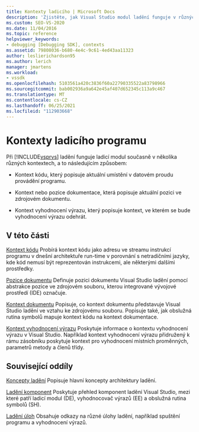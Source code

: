 ```yaml
---
title: Kontexty ladicího | Microsoft Docs
description: 'Zjistěte, jak Visual Studio modul ladění funguje v různých kontextech: kontextu kódu, kontextu dokumentace nebo pozici a kontextu vyhodnocení výrazu.'
ms.custom: SEO-VS-2020
ms.date: 11/04/2016
ms.topic: reference
helpviewer_keywords:
- debugging [Debugging SDK], contexts
ms.assetid: 79808036-b680-4e4c-9c61-4ed43aa11323
author: leslierichardson95
ms.author: lerich
manager: jmartens
ms.workload:
- vssdk
ms.openlocfilehash: 5103561a420c3836f60a22790335522a83798966
ms.sourcegitcommit: bab002936a9a642e45af407d652345c113a9c467
ms.translationtype: MT
ms.contentlocale: cs-CZ
ms.lasthandoff: 06/25/2021
ms.locfileid: "112903668"
---
```

# <a name="debugger-contexts"></a>Kontexty ladicího programu
Při [!INCLUDE[vsprvs](../../code-quality/includes/vsprvs_md.md)] ladění funguje ladicí modul současně v několika různých kontextech, a to následujícím způsobem:

- Kontext kódu, který popisuje aktuální umístění v datovém proudu provádění programu.

- Kontext nebo pozice dokumentace, která popisuje aktuální pozici ve zdrojovém dokumentu.

- Kontext vyhodnocení výrazu, který popisuje kontext, ve kterém se bude vyhodnocení výrazu odehrát.

## <a name="in-this-section"></a>V této části
 [Kontext kódu](../../extensibility/debugger/code-context.md) Probírá kontext kódu jako adresu ve streamu instrukcí programu v dnešní architektuře run-time v porovnání s netradičními jazyky, kde kód nemusí být reprezentován instrukcemi, ale některými dalšími prostředky.

 [Pozice dokumentu](../../extensibility/debugger/document-position.md) Definuje pozici dokumentu Visual Studio ladění pomocí abstrakce pozice ve zdrojovém souboru, kterou integrované vývojové prostředí (IDE) označuje.

 [Kontext dokumentu](../../extensibility/debugger/document-context.md) Popisuje, co kontext dokumentu představuje Visual Studio ladění ve vztahu ke zdrojovému souboru. Popisuje také, jak obslužná rutina symbolů mapuje kontext kódu na kontext dokumentace.

 [Kontext vyhodnocení výrazu](../../extensibility/debugger/expression-evaluation-context.md) Poskytuje informace o kontextu vyhodnocení výrazu v Visual Studio. Například kontext vyhodnocení výrazu přidružený k rámu zásobníku poskytuje kontext pro vyhodnocení místních proměnných, parametrů metody a členů třídy.

## <a name="related-sections"></a>Související oddíly
 [Koncepty ladění](../../extensibility/debugger/debugger-concepts.md) Popisuje hlavní koncepty architektury ladění.

 [Ladění komponent](../../extensibility/debugger/debugger-components.md) Poskytuje přehled komponent ladění Visual Studio, mezi které patří ladicí modul (DE), vyhodnocovač výrazů (EE) a obslužná rutina symbolů (SH).

 [Ladění úloh](../../extensibility/debugger/debugging-tasks.md) Obsahuje odkazy na různé úlohy ladění, například spuštění programu a vyhodnocení výrazů.
